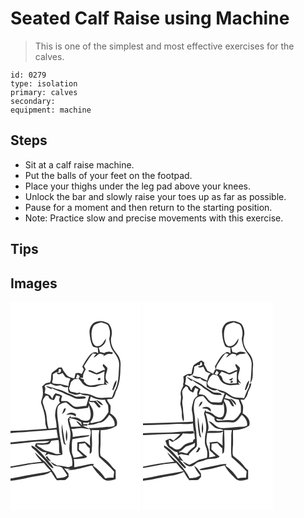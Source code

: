 # Seated Calf Raise using Machine
> This is one of the simplest and most effective exercises for the calves.

``` 
id: 0279 
type: isolation 
primary: calves 
secondary:  
equipment: machine 
``` 

## Steps

 - Sit at a calf raise machine.
 - Put the balls of your feet on the footpad.
 - Place your thighs under the leg pad above your knees.
 - Unlock the bar and slowly raise your toes up as far as possible.
 - Pause for a moment and then return to the starting position.
 - Note: Practice slow and precise movements with this exercise.

## Tips


## Images

<svg width="208" height="250pt" viewBox="0 0 156 250" xmlns="http://www.w3.org/2000/svg">
  <g fill="#FFF">
    <path d="M0 0h156v250H0v-35.53c11.8-.96 23.2-4.55 34.91-6.19 4.51-.9 9.59-1.4 13.09-4.71.33.2.99.61 1.32.81 1.82 3.36 3.88 6.6 6.35 9.53 2.8-.19 5.62-.11 8.43-.19 2.61.26 3.93-2.43 5.63-3.93-.07-1.33-.12-2.66-.15-3.99-1.59-2.18-3.38-4.21-5.23-6.17 2.51.32 5.02.57 7.54.77l-3.64 1.32c10.25.24 19.87-3.5 29.75-5.57 2.96 5.97 7.78 10.69 12.44 15.34 4.07 4.37 10.86 3 15.77.97-.07-3.5-.02-7.01-.02-10.51-2.39-2.02-4.54-4.31-6.32-6.89-3.04-4.32-7.59-7.16-11.62-10.44-1.05-2.67-.63-5.74-.59-8.57.83-7.44.15-14.93.46-22.39 6.79.08 13.55-1.48 19.25-5.25 2.25-6.25-2.51-11.95-7.76-14.68.26-3.19.85-6.43.37-9.63-1.45-2.44-3.5-4.53-4.32-7.32 2.17-.25 4.39-.22 6.52-.73 2.71-2.09 3.17-5.77 4.28-8.8 4.66-8.6 5.31-18.73 5.44-28.34.28-3.72.48-7.55-1.02-11.06-1.27-4.25-4.81-7.12-6.96-10.86-2.95-4.72-4.35-10.69-2.71-16.12 1.19-5.05-.04-10.69-3.29-14.74-4.01-2.57-9.15-4.06-13.87-2.6-6.25.81-9.65 7.76-9.17 13.54.36 5.07 1.16 10.23 3.21 14.91.99 2.73 4.38 2.35 6.64 3.01.17 2.21.29 4.41.41 6.61-3.66-3.23-8.18-.22-10.68 2.92-3.31 4.03-5.87 8.62-8.34 13.19.67 1.12 1.33 2.23 1.99 3.36-.9 1.78-1.77 3.56-2.64 5.35-2.32-1.25-4.92-1.69-7.42-.72-.45 2.01-.93 4.02-1.45 6.02-1.65-.36-3.25-.85-4.86-1.35-4-.88-5.72-4.75-8.12-7.61-.65-1.43-1.36-2.82-2.14-4.18-1.37.05-2.73.1-4.1.16-2.09 2.51-5.07 3.96-7.5 6.07-2.17 3.46-.21 8.04-2.38 11.5-1.67.48-3.43.58-5.09 1.11-1.63 1.08-2.93 2.56-4.36 3.87.97 4.77 1.48 9.91-.32 14.56-.54 1.95-1.5 4.01-.73 6.05 2.47 7.14 4.86 14.52 4.75 22.17-.02 2.76.96 5.36 1.9 7.92-14.55.89-29.07 2.55-43.65 2.62V0z"/>
    <path d="M99.26 29.26c2.2-3.11 6.3-3.76 9.71-4.81 2.75 1.33 6.55 1.28 8.38 4.05 2.33 4.84 2.63 10.41 1.14 15.54.67 5.09 1.5 10.53 4.73 14.75 3.56 4.77 7.14 9.96 7.27 16.15-.86 9.76-.27 19.98-4.21 29.17-2.22 3.25-2.92 7.18-4.68 10.63-6.81-.54-14.03 1.83-20.48-1.21-3.84-1.77-7.82-3.58-12.14-3.57-2.1-.24-4.51.19-6.24-1.34-.64.15-1.94.46-2.58.61-2.5-.71-5.05-1.17-7.6-1.61-1.35-.62-1.62-2.33-2.42-3.47.92-2.63 1.62-5.34 2.31-8.04 1.22-1.26 2.65-2.3 3.93-3.5 1.77-.09 3.55-.2 5.32-.37 3.3 2.42 4.67 6.97 8.72 8.41 4.17 1.37 8.81 2.14 13.06.57 4.11-1.45 8.37-2.36 12.74-1.81-.9-1.07-1.75-2.17-2.57-3.31 1.47.6 2.91 1.25 4.38 1.85-1.6-2.51-4.37-4.69-3.87-8-.26-3.82 2.55-7.15 2.02-10.98-1.23-1.79-2.96-3.15-4.54-4.62-3.27 3.04 3.23 4.78 1.18 7.37-.41.01-1.24.05-1.66.07-2.55 1.45-5.27 2.58-8.05 3.56-2.91-1.72-5.87-3.64-9.38-3.69v1.58c3.33 1.24 6.57 2.75 9.97 3.82 3.22-.91 6.15-2.49 9.08-4.06.02 2.66-.42 5.31-.3 7.98-.08 2.53.73 5.28-.68 7.58-6.1-1.02-11.88 2.61-17.94 1.1-2.46-.24-3.93-2.52-5.65-4.02-.03-.65-.1-1.94-.13-2.58-1.63-.59-3.25-1.22-4.83-1.91 1.27-.31 2.58-.29 3.88-.21-.48-3.68 1.04-7.03 3.13-9.95-.73-1.38-1.43-2.77-2.13-4.17 3.65-4.99 6.46-10.57 10.68-15.12 1.4.21 2.8.4 4.21.58-1.34 1.28-2.43 2.77-3.15 4.47 2.3-1.26 4.21-3.08 6.36-4.55 1.95-.55 3.9.7 5.82 1.01-.17.49-.49 1.45-.65 1.93 2.33-1.27 4.59-3.5 7.46-2.86 1.47.14 4.07.64 3.84-1.67-3.36-1.4-7.21-1.63-10.23.67-1.71-.47-3.42-.9-5.14-1.26a72.69 72.69 0 0 0-1.44-5.25c4.59-1.55 9.18-5.62 8.47-10.92-2.34 3.62-4.34 8.71-9.31 9.08-4.24.99-6.31-3.54-7.09-6.9-1.13-5.51-1.31-11.64 1.3-16.77m7 61.94c-2.15.13-1.84 3.54.39 2.54 2.08-.24 1.86-3.41-.39-2.54m16.37 12.57c-.77.98.06 1.72.64 2.44 1.76-3.89 4.18-7.78 4.06-12.18-2.92 2.41-3.44 6.39-4.7 9.74zM58.09 80.38c.64.07 1.92.22 2.56.29l-.15 2.9c-.4.38-1.22 1.12-1.62 1.49-.79-.18-2.37-.53-3.16-.71.05 4.2 4.72 1.7 6.74.69 1.08 1.51 2.03 3.11 3.15 4.59 1.49 1.91 5.14.82 6.21 3.03-1.52 2.48-1.96 5.35-2.2 8.2-3.57-.8-7.09-1.8-10.65-2.64-2.74.37-5.46-.1-8.17-.49-.33-.63-.64-1.27-.94-1.9 1.43-2.84.88-6.05.85-9.09 2.11-1.22 4.18-2.81 6.76-2.71.2-1.22.41-2.43.62-3.65z"/>
    <path d="M80.07 87.09c1.18.66 2.98.96 2.9 2.69-.32.55-.98 1.65-1.3 2.2-1.05-.13-2.09-.24-3.13-.36.53-1.5 1.04-3.02 1.53-4.53zM47.89 97.84c2.03.95 4.03 2.03 6.22 2.57 1.99.19 3.94-.48 5.93-.54 2.79 1.25 5.98 3.61 9.08 1.94-.34 2.37-.03 4.73.8 6.97 2.38.71 4.65 1.74 7.05 2.4 2.38.83 4.74-.48 7.01-1.07 3 2.34 6.87 1.89 10.4 2.51-1.12 4.03-2.31 8.03-3.45 12.06-5.23-.38-10.89 2.82-15.72-.06-2.52-1.74-4.5-4.22-7.29-5.56-2.33-.32-4.69-.03-7.02-.14-.33-2.15.54-4.18 1.11-6.21-2.31-1.86-5.24-2.61-8.06-3.29-1.91 1.85-3.03 4.23-3.79 6.74-1.14-1.56-1.86-3.61-3.55-4.68-1.87-.68-3.82-1.13-5.65-1.95.35-1.89.62-3.8.95-5.69-.33-1.01-.66-2.01-.99-3.02 1.72-2.28 4.89-1.29 6.97-2.98m-5.37 3.09c1.78 2.14 4.67 2.64 7 3.94l-.25-1.78c4.11 2.6 8.85 3.75 13.28 5.61 3.93 2.66 8.69 3.52 12.8 5.82 4.35 2.77 9.67 1.57 14.47 1.16l.48-1.59c-4.26-2.29-9.27 1-13.53-1.3-3.86-1.81-7.99-3-11.71-5.09-4.39-2.61-9.65-2.9-14.27-4.98-2.86-.12-5.41-1.64-8.27-1.79z"/>
    <path d="M52.26 117.49c.94-1.76 1.68-3.61 2.5-5.42 1.56.42 3.13.83 4.71 1.21-.85 2.43-2.12 5.47.17 7.55-5.41 3.5-5.89 10.34-6.12 16.15.94 4.59 1.84 9.2 1.79 13.91-3.18.38-6.35.75-9.53 1.11-2.96-7.73-1.29-16.49-4.9-23.97-.52-2.75-1.83-5.29-2.27-8.05-.07-3.16 2.17-5.5 4.01-7.78.73.17 2.18.52 2.9.7.61 3.22 3.59 4.93 6.74 4.59zM96.32 113.53c5.07 3.11 11.22 4.35 17.11 3.59.56 2.22 1.95 4 3.2 5.86 1.09 2.83.78 5.96.86 8.93-2.68 4.42-5.75 9.2-10.67 11.33-3.15.78-6.36 1.27-9.52 2.03-.61-.32-1.21-.65-1.81-.98 2.6-2.84 4.34-6.39 3.88-10.33.48-5.56-4.01-9.56-5.6-14.45 2.06.69 4.22.97 6.39.72 2.1 1.74 3.36 4.24 5.35 6.08.95.16 2.25.54 2.65-.67-1.53-2.73-4.01-4.71-5.88-7.18-2.43.22-4.88.33-7.3-.03.45-1.63.9-3.26 1.34-4.9m6.33 4.31c2.5 2.06 4.63 6.2 8.3 5.9-1.76-3.06-4.73-5.42-8.3-5.9z"/>
    <path d="M56.55 126.56c1.56-4.13 5.97-5.42 9.88-6.15 4.52 2.74 7.76 7.82 13.48 8.19 4.42-.32 8.8-1.09 13.19-1.61.2-.75.59-2.25.79-3 1.81 5.05 3.38 10.71 1.59 15.98-.74 2.21-3.43 2.85-5.5 2.55-2.65.04-5.21-.75-7.29-2.4-2.97-2.21-6.89-1.92-10.37-1.59-.02-.49-.07-1.47-.1-1.96-1.14 1.25-2.27 2.49-3.45 3.7-.06 5.43 2.54 10.38 3.03 15.72 1.04 8.49-2.98 17.09-.3 25.47 2.04 4.77 3.35 9.97 2.46 15.18-2.19.63-4.41 2.11-6.75 1.22-3.67-1.03-7.45-1.44-11.24-1.74-2.83-1.35-5.39-3.22-8.24-4.54 1.5 1.72 2.98 3.58 4.98 4.75 2.98 1.19 6.52.64 9.22 2.54 2.33 2.86 4.21 6.07 6.24 9.15-3.22 3.34-8.05 3.04-12.28 3.49-3.36-7.34-8.76-13.37-14.01-19.38-4.53-3.58-8.36-7.91-12.65-11.75 1.78 4.4 5.15 7.78 8.34 11.17-12.63 1.14-25.08 3.69-37.57 5.91v-26.78c15.69-.93 31.22-4.23 46.98-3.73-4.62 3.87-11.09 2.05-16.59 2.83-.38 1.07-.76 2.15-1.13 3.22 4.24 3.06 8.28 8.24 14.08 7.3-.71 1.41-1.4 2.82-2.01 4.29 1.4-.75 2.77-1.55 4.15-2.34 5.37 1.94 11.29 2.53 16.85 1.02-.21-10.53-3.52-20.7-4.18-31.19-.69-8.49-3.19-17-1.6-25.52m7.7 1.43c-.75 2.11-1.6 4.19-2.34 6.32 2.56-1.49 4.42-3.96 4.28-7.03-.48.17-1.46.53-1.94.71m2.55 7.46c3.98-.61 8.17-.78 11.45 1.99.11-.94.23-1.88.35-2.81-3.46-3.03-8.7-2.37-11.8.82m-5.18 10.99c-.83 7.55.43 15.19 2.01 22.58.23 1.53 1.83 2.11 3.01 2.79-.43-1.04-.91-2.06-1.38-3.07-1.23-7.43-2.41-14.87-3.64-22.3m5.31 6.48c-.06 4.7-1.54 9.72.48 14.19 1.17-4.67 1.12-9.62-.48-14.19m-41.64 19.19c-.26 1.33-.08 2.72 1.29 3.36 3.89 2.71 6.66 6.62 10.24 9.69 4.61 4.2 7.78 9.82 12.63 13.72l2.27.7c-1.42-3.86-4.74-6.5-7.09-9.77-6.1-6.25-11.09-14-19.34-17.7m16.87 13.62c1.6 2.31 3.05 5.14 6.29 5.39-1.42-2.04-3-3.94-4.5-5.9l1.68-.65c-1.17.34-2.34.7-3.47 1.16z"/>
    <path d="M118.54 135.42c3.95 3.08 7.37 7.79 6.24 13.07-3.89 1.89-8.24.84-12.35 1.67-6.28.52-12.56 1.31-18.87 1.03 4.15 2.42 2.62 7.1 2.11 10.9-.73 3.44-.1 6.93-.11 10.39a36.208 36.208 0 0 0-6.39-4.96c-2.96.23-5.93.42-8.88.84-.01 3.31-.44 6.62-.08 9.92 2.56 1.98 4.67 4.45 7.03 6.65-3.87.58-7.59 1.93-11.51 2.09-.68-2.69-2.21-5.2-2.09-8.05.1-4.76-.34-9.58.64-14.27 6.37-1.33 12.91-1.92 19.22-3.4.4-.38 1.18-1.13 1.57-1.51-6.83.3-13.65 1.23-20.43 2.15.32-3.26-.35-6.46-1.6-9.46 4.33-.42 8.63-1.24 12.98-1.22 2.95.38 5.82 1.29 8.82 1.37-2.19-2.15-5.63-2.14-7.87-4.31 1.69-.07 3.39-.08 5.09-.02.16-.49.47-1.46.63-1.94-1.72.15-3.44.27-5.16.33-.11-.49-.34-1.48-.45-1.97 2.51-.14 5.32.73 7.56-.76.55 1.65-1.46 2.23-1.59 3.74 4.43-.22 8.8-.83 12.83-2.74 6.02.03 9.55-5.18 12.66-9.54z"/>
    <path d="M70.01 139.4c5.11.68 10.15 1.99 14.59 4.68.32 1.47.76 2.91 1.3 4.3-1.82-2.39-3.94-4.7-6.99-5.46 1.62 2.47 3.69 4.59 5.89 6.54-4 .04-8 .16-11.99.33-.72-2.82-1.53-5.61-2.49-8.35l1.66.08c-.49-.53-1.48-1.59-1.97-2.12zM15.99 156.13c13.1-.97 26.19-2.21 39.29-3.14.54 3.35 1.1 6.69 1.67 10.04-18.92 2.54-38.01 3.08-56.95 5.45v-11.19c5.3-.78 10.65-.99 15.99-1.16zM97.39 153.52c3.1.17 6.21.22 9.33.15-1.67 6.35-.32 12.97-1.09 19.42.04 4.29-.22 8.72.73 12.9 6.06 5.79 12.49 11.23 18.02 17.57-.3 2.46-.54 4.94-.81 7.42-3.3-.35-6.6-.06-9.82.71-3.81-5.82-8.6-11.2-14.49-14.95.19-.75.37-1.51.52-2.28-2.01-.29-4.06-.2-6.03.3-5.7 1.36-11.49 2.36-17.22 3.57.02-3.28.01-6.56-.5-9.8 4.79-.25 9.68-.2 14.32-1.57.63-.48 1.06-1.18 1.58-1.77-3.74-2.2-6.63-5.46-9.88-8.27.09-2.3.2-4.59.28-6.88 2.38-.18 4.77-.41 7.14-.79 1.53 2.3 3.09 4.68 5.58 6.04.2 2.21.12 4.42-.18 6.62 3.11-.25 2.53-3.71 2.7-5.91.8-7.49-.23-14.99-.18-22.48zM49.13 166.47c2.82-.36 5.67-.43 8.49-.83 1.27 5.18.2 10.5 1.02 15.73.57.09 1.7.28 2.27.37-2.5.57-5.24 1.24-7.69.09-5.08-2.54-11.39-2.33-15.81-6.2-1.3-1.05-2.82-1.75-4.34-2.38-.41-.56-1.22-1.69-1.63-2.26 5.04.47 10.18.63 15.11-.71 1.01-1.16 1.63-2.6 2.58-3.81zM14.84 196.54c8.26-1.87 16.71-2.92 25.16-3.39 2.5 3.36 5.16 6.64 8.42 9.3-1.75.74-3.54 1.38-5.41 1.73-10.38 1.92-20.9 3.12-31.19 5.54-3.89.85-7.82 1.53-11.75 2.21l-.07-.87v-11.84c4.86-1.34 9.93-1.61 14.84-2.68z"/>
  </g>
  <g fill="#333">
    <path d="M104.05 23.53c4.72-1.46 9.86.03 13.87 2.6 3.25 4.05 4.48 9.69 3.29 14.74-1.64 5.43-.24 11.4 2.71 16.12 2.15 3.74 5.69 6.61 6.96 10.86 1.5 3.51 1.3 7.34 1.02 11.06-.13 9.61-.78 19.74-5.44 28.34-1.11 3.03-1.57 6.71-4.28 8.8-2.13.51-4.35.48-6.52.73.82 2.79 2.87 4.88 4.32 7.32.48 3.2-.11 6.44-.37 9.63 5.25 2.73 10.01 8.43 7.76 14.68-5.7 3.77-12.46 5.33-19.25 5.25-.31 7.46.37 14.95-.46 22.39-.04 2.83-.46 5.9.59 8.57 4.03 3.28 8.58 6.12 11.62 10.44 1.78 2.58 3.93 4.87 6.32 6.89 0 3.5-.05 7.01.02 10.51-4.91 2.03-11.7 3.4-15.77-.97-4.66-4.65-9.48-9.37-12.44-15.34-9.88 2.07-19.5 5.81-29.75 5.57l3.64-1.32c-2.52-.2-5.03-.45-7.54-.77 1.85 1.96 3.64 3.99 5.23 6.17.03 1.33.08 2.66.15 3.99-1.7 1.5-3.02 4.19-5.63 3.93-2.81.08-5.63 0-8.43.19-2.47-2.93-4.53-6.17-6.35-9.53-.33-.2-.99-.61-1.32-.81-3.5 3.31-8.58 3.81-13.09 4.71-11.71 1.64-23.11 5.23-34.91 6.19v-3.41l.07.87c3.93-.68 7.86-1.36 11.75-2.21 10.29-2.42 20.81-3.62 31.19-5.54 1.87-.35 3.66-.99 5.41-1.73-3.26-2.66-5.92-5.94-8.42-9.3-8.45.47-16.9 1.52-25.16 3.39-4.91 1.07-9.98 1.34-14.84 2.68v-1.76c12.49-2.22 24.94-4.77 37.57-5.91-3.19-3.39-6.56-6.77-8.34-11.17 4.29 3.84 8.12 8.17 12.65 11.75 5.25 6.01 10.65 12.04 14.01 19.38 4.23-.45 9.06-.15 12.28-3.49-2.03-3.08-3.91-6.29-6.24-9.15-2.7-1.9-6.24-1.35-9.22-2.54-2-1.17-3.48-3.03-4.98-4.75 2.85 1.32 5.41 3.19 8.24 4.54 3.79.3 7.57.71 11.24 1.74 2.34.89 4.56-.59 6.75-1.22.89-5.21-.42-10.41-2.46-15.18-2.68-8.38 1.34-16.98.3-25.47-.49-5.34-3.09-10.29-3.03-15.72 1.18-1.21 2.31-2.45 3.45-3.7.03.49.08 1.47.1 1.96 3.48-.33 7.4-.62 10.37 1.59 2.08 1.65 4.64 2.44 7.29 2.4 2.07.3 4.76-.34 5.5-2.55 1.79-5.27.22-10.93-1.59-15.98-.2.75-.59 2.25-.79 3-4.39.52-8.77 1.29-13.19 1.61-5.72-.37-8.96-5.45-13.48-8.19-3.91.73-8.32 2.02-9.88 6.15-1.59 8.52.91 17.03 1.6 25.52.66 10.49 3.97 20.66 4.18 31.19-5.56 1.51-11.48.92-16.85-1.02-1.38.79-2.75 1.59-4.15 2.34.61-1.47 1.3-2.88 2.01-4.29-5.8.94-9.84-4.24-14.08-7.3.37-1.07.75-2.15 1.13-3.22 5.5-.78 11.97 1.04 16.59-2.83-15.76-.5-31.29 2.8-46.98 3.73v-2.2c18.94-2.37 38.03-2.91 56.95-5.45-.57-3.35-1.13-6.69-1.67-10.04-13.1.93-26.19 2.17-39.29 3.14-5.34.17-10.69.38-15.99 1.16v-2.68c14.58-.07 29.1-1.73 43.65-2.62-.94-2.56-1.92-5.16-1.9-7.92.11-7.65-2.28-15.03-4.75-22.17-.77-2.04.19-4.1.73-6.05 1.8-4.65 1.29-9.79.32-14.56 1.43-1.31 2.73-2.79 4.36-3.87 1.66-.53 3.42-.63 5.09-1.11 2.17-3.46.21-8.04 2.38-11.5 2.43-2.11 5.41-3.56 7.5-6.07 1.37-.06 2.73-.11 4.1-.16.78 1.36 1.49 2.75 2.14 4.18 2.4 2.86 4.12 6.73 8.12 7.61 1.61.5 3.21.99 4.86 1.35.52-2 1-4.01 1.45-6.02 2.5-.97 5.1-.53 7.42.72.87-1.79 1.74-3.57 2.64-5.35-.66-1.13-1.32-2.24-1.99-3.36 2.47-4.57 5.03-9.16 8.34-13.19 2.5-3.14 7.02-6.15 10.68-2.92-.12-2.2-.24-4.4-.41-6.61-2.26-.66-5.65-.28-6.64-3.01-2.05-4.68-2.85-9.84-3.21-14.91-.48-5.78 2.92-12.73 9.17-13.54m-4.79 5.73c-2.61 5.13-2.43 11.26-1.3 16.77.78 3.36 2.85 7.89 7.09 6.9 4.97-.37 6.97-5.46 9.31-9.08.71 5.3-3.88 9.37-8.47 10.92a72.69 72.69 0 0 1 1.44 5.25c1.72.36 3.43.79 5.14 1.26 3.02-2.3 6.87-2.07 10.23-.67.23 2.31-2.37 1.81-3.84 1.67-2.87-.64-5.13 1.59-7.46 2.86.16-.48.48-1.44.65-1.93-1.92-.31-3.87-1.56-5.82-1.01-2.15 1.47-4.06 3.29-6.36 4.55.72-1.7 1.81-3.19 3.15-4.47-1.41-.18-2.81-.37-4.21-.58-4.22 4.55-7.03 10.13-10.68 15.12.7 1.4 1.4 2.79 2.13 4.17-2.09 2.92-3.61 6.27-3.13 9.95-1.3-.08-2.61-.1-3.88.21 1.58.69 3.2 1.32 4.83 1.91.03.64.1 1.93.13 2.58 1.72 1.5 3.19 3.78 5.65 4.02 6.06 1.51 11.84-2.12 17.94-1.1 1.41-2.3.6-5.05.68-7.58-.12-2.67.32-5.32.3-7.98-2.93 1.57-5.86 3.15-9.08 4.06-3.4-1.07-6.64-2.58-9.97-3.82v-1.58c3.51.05 6.47 1.97 9.38 3.69 2.78-.98 5.5-2.11 8.05-3.56.42-.02 1.25-.06 1.66-.07 2.05-2.59-4.45-4.33-1.18-7.37 1.58 1.47 3.31 2.83 4.54 4.62.53 3.83-2.28 7.16-2.02 10.98-.5 3.31 2.27 5.49 3.87 8-1.47-.6-2.91-1.25-4.38-1.85.82 1.14 1.67 2.24 2.57 3.31-4.37-.55-8.63.36-12.74 1.81-4.25 1.57-8.89.8-13.06-.57-4.05-1.44-5.42-5.99-8.72-8.41-1.77.17-3.55.28-5.32.37-1.28 1.2-2.71 2.24-3.93 3.5-.69 2.7-1.39 5.41-2.31 8.04.8 1.14 1.07 2.85 2.42 3.47 2.55.44 5.1.9 7.6 1.61.64-.15 1.94-.46 2.58-.61 1.73 1.53 4.14 1.1 6.24 1.34 4.32-.01 8.3 1.8 12.14 3.57 6.45 3.04 13.67.67 20.48 1.21 1.76-3.45 2.46-7.38 4.68-10.63 3.94-9.19 3.35-19.41 4.21-29.17-.13-6.19-3.71-11.38-7.27-16.15-3.23-4.22-4.06-9.66-4.73-14.75 1.49-5.13 1.19-10.7-1.14-15.54-1.83-2.77-5.63-2.72-8.38-4.05-3.41 1.05-7.51 1.7-9.71 4.81M58.09 80.38c-.21 1.22-.42 2.43-.62 3.65-2.58-.1-4.65 1.49-6.76 2.71.03 3.04.58 6.25-.85 9.09.3.63.61 1.27.94 1.9 2.71.39 5.43.86 8.17.49 3.56.84 7.08 1.84 10.65 2.64.24-2.85.68-5.72 2.2-8.2-1.07-2.21-4.72-1.12-6.21-3.03-1.12-1.48-2.07-3.08-3.15-4.59-2.02 1.01-6.69 3.51-6.74-.69.79.18 2.37.53 3.16.71.4-.37 1.22-1.11 1.62-1.49l.15-2.9c-.64-.07-1.92-.22-2.56-.29m21.98 6.71c-.49 1.51-1 3.03-1.53 4.53 1.04.12 2.08.23 3.13.36.32-.55.98-1.65 1.3-2.2.08-1.73-1.72-2.03-2.9-2.69M47.89 97.84c-2.08 1.69-5.25.7-6.97 2.98.33 1.01.66 2.01.99 3.02-.33 1.89-.6 3.8-.95 5.69 1.83.82 3.78 1.27 5.65 1.95 1.69 1.07 2.41 3.12 3.55 4.68.76-2.51 1.88-4.89 3.79-6.74 2.82.68 5.75 1.43 8.06 3.29-.57 2.03-1.44 4.06-1.11 6.21 2.33.11 4.69-.18 7.02.14 2.79 1.34 4.77 3.82 7.29 5.56 4.83 2.88 10.49-.32 15.72.06 1.14-4.03 2.33-8.03 3.45-12.06-3.53-.62-7.4-.17-10.4-2.51-2.27.59-4.63 1.9-7.01 1.07-2.4-.66-4.67-1.69-7.05-2.4-.83-2.24-1.14-4.6-.8-6.97-3.1 1.67-6.29-.69-9.08-1.94-1.99.06-3.94.73-5.93.54-2.19-.54-4.19-1.62-6.22-2.57m4.37 19.65c-3.15.34-6.13-1.37-6.74-4.59-.72-.18-2.17-.53-2.9-.7-1.84 2.28-4.08 4.62-4.01 7.78.44 2.76 1.75 5.3 2.27 8.05 3.61 7.48 1.94 16.24 4.9 23.97 3.18-.36 6.35-.73 9.53-1.11.05-4.71-.85-9.32-1.79-13.91.23-5.81.71-12.65 6.12-16.15-2.29-2.08-1.02-5.12-.17-7.55-1.58-.38-3.15-.79-4.71-1.21-.82 1.81-1.56 3.66-2.5 5.42m44.06-3.96c-.44 1.64-.89 3.27-1.34 4.9 2.42.36 4.87.25 7.3.03 1.87 2.47 4.35 4.45 5.88 7.18-.4 1.21-1.7.83-2.65.67-1.99-1.84-3.25-4.34-5.35-6.08-2.17.25-4.33-.03-6.39-.72 1.59 4.89 6.08 8.89 5.6 14.45.46 3.94-1.28 7.49-3.88 10.33.6.33 1.2.66 1.81.98 3.16-.76 6.37-1.25 9.52-2.03 4.92-2.13 7.99-6.91 10.67-11.33-.08-2.97.23-6.1-.86-8.93-1.25-1.86-2.64-3.64-3.2-5.86-5.89.76-12.04-.48-17.11-3.59m22.22 21.89c-3.11 4.36-6.64 9.57-12.66 9.54-4.03 1.91-8.4 2.52-12.83 2.74.13-1.51 2.14-2.09 1.59-3.74-2.24 1.49-5.05.62-7.56.76.11.49.34 1.48.45 1.97 1.72-.06 3.44-.18 5.16-.33-.16.48-.47 1.45-.63 1.94-1.7-.06-3.4-.05-5.09.02 2.24 2.17 5.68 2.16 7.87 4.31-3-.08-5.87-.99-8.82-1.37-4.35-.02-8.65.8-12.98 1.22 1.25 3 1.92 6.2 1.6 9.46 6.78-.92 13.6-1.85 20.43-2.15-.39.38-1.17 1.13-1.57 1.51-6.31 1.48-12.85 2.07-19.22 3.4-.98 4.69-.54 9.51-.64 14.27-.12 2.85 1.41 5.36 2.09 8.05 3.92-.16 7.64-1.51 11.51-2.09-2.36-2.2-4.47-4.67-7.03-6.65-.36-3.3.07-6.61.08-9.92 2.95-.42 5.92-.61 8.88-.84 2.31 1.42 4.46 3.07 6.39 4.96.01-3.46-.62-6.95.11-10.39.51-3.8 2.04-8.48-2.11-10.9 6.31.28 12.59-.51 18.87-1.03 4.11-.83 8.46.22 12.35-1.67 1.13-5.28-2.29-9.99-6.24-13.07m-48.53 3.98c.49.53 1.48 1.59 1.97 2.12l-1.66-.08c.96 2.74 1.77 5.53 2.49 8.35 3.99-.17 7.99-.29 11.99-.33-2.2-1.95-4.27-4.07-5.89-6.54 3.05.76 5.17 3.07 6.99 5.46-.54-1.39-.98-2.83-1.3-4.3-4.44-2.69-9.48-4-14.59-4.68m27.38 14.12c-.05 7.49.98 14.99.18 22.48-.17 2.2.41 5.66-2.7 5.91.3-2.2.38-4.41.18-6.62-2.49-1.36-4.05-3.74-5.58-6.04-2.37.38-4.76.61-7.14.79-.08 2.29-.19 4.58-.28 6.88 3.25 2.81 6.14 6.07 9.88 8.27-.52.59-.95 1.29-1.58 1.77-4.64 1.37-9.53 1.32-14.32 1.57.51 3.24.52 6.52.5 9.8 5.73-1.21 11.52-2.21 17.22-3.57 1.97-.5 4.02-.59 6.03-.3-.15.77-.33 1.53-.52 2.28 5.89 3.75 10.68 9.13 14.49 14.95 3.22-.77 6.52-1.06 9.82-.71.27-2.48.51-4.96.81-7.42-5.53-6.34-11.96-11.78-18.02-17.57-.95-4.18-.69-8.61-.73-12.9.77-6.45-.58-13.07 1.09-19.42-3.12.07-6.23.02-9.33-.15m-48.26 12.95c-.95 1.21-1.57 2.65-2.58 3.81-4.93 1.34-10.07 1.18-15.11.71.41.57 1.22 1.7 1.63 2.26 1.52.63 3.04 1.33 4.34 2.38 4.42 3.87 10.73 3.66 15.81 6.2 2.45 1.15 5.19.48 7.69-.09-.57-.09-1.7-.28-2.27-.37-.82-5.23.25-10.55-1.02-15.73-2.82.4-5.67.47-8.49.83z"/>
    <path d="M106.26 91.2c2.25-.87 2.47 2.3.39 2.54-2.23 1-2.54-2.41-.39-2.54zM122.63 103.77c1.26-3.35 1.78-7.33 4.7-9.74.12 4.4-2.3 8.29-4.06 12.18-.58-.72-1.41-1.46-.64-2.44zM42.52 100.93c2.86.15 5.41 1.67 8.27 1.79 4.62 2.08 9.88 2.37 14.27 4.98 3.72 2.09 7.85 3.28 11.71 5.09 4.26 2.3 9.27-.99 13.53 1.3l-.48 1.59c-4.8.41-10.12 1.61-14.47-1.16-4.11-2.3-8.87-3.16-12.8-5.82-4.43-1.86-9.17-3.01-13.28-5.61l.25 1.78c-2.33-1.3-5.22-1.8-7-3.94zM102.65 117.84c3.57.48 6.54 2.84 8.3 5.9-3.67.3-5.8-3.84-8.3-5.9zM64.25 127.99c.48-.18 1.46-.54 1.94-.71.14 3.07-1.72 5.54-4.28 7.03.74-2.13 1.59-4.21 2.34-6.32zM66.8 135.45c3.1-3.19 8.34-3.85 11.8-.82-.12.93-.24 1.87-.35 2.81-3.28-2.77-7.47-2.6-11.45-1.99zM61.62 146.44c1.23 7.43 2.41 14.87 3.64 22.3.47 1.01.95 2.03 1.38 3.07-1.18-.68-2.78-1.26-3.01-2.79-1.58-7.39-2.84-15.03-2.01-22.58zM66.93 152.92c1.6 4.57 1.65 9.52.48 14.19-2.02-4.47-.54-9.49-.48-14.19zM25.29 172.11c8.25 3.7 13.24 11.45 19.34 17.7 2.35 3.27 5.67 5.91 7.09 9.77l-2.27-.7c-4.85-3.9-8.02-9.52-12.63-13.72-3.58-3.07-6.35-6.98-10.24-9.69-1.37-.64-1.55-2.03-1.29-3.36zM42.16 185.73c1.13-.46 2.3-.82 3.47-1.16l-1.68.65c1.5 1.96 3.08 3.86 4.5 5.9-3.24-.25-4.69-3.08-6.29-5.39z"/>
  </g>
</svg>

<svg width="208" height="250pt" viewBox="0 0 156 250" xmlns="http://www.w3.org/2000/svg">
  <g fill="#FFF">
    <path d="M0 0h156v250H0v-35.54c11.16-.88 21.94-4.22 32.98-5.88 5.59-.68 11.09-2.18 16.13-4.71 1.8 3.57 3.97 6.94 6.53 10.01 3.34-.27 6.71.06 10.05-.33 1.59-.96 2.74-2.48 4.05-3.76a175.7 175.7 0 0 1-.22-3.93c-2.29-3.48-4.64-7.08-8.24-9.33 1.84 4.18 4.29 8.08 7.35 11.47-3.64 2.94-8.28 3.32-12.77 3.52-3.32-7.37-8.77-13.38-14.03-19.38-4.49-3.61-8.33-7.93-12.61-11.77 1.78 4.44 5.22 7.81 8.43 11.23-12.67 1.11-25.18 3.54-37.65 5.97V159.8c14.95-.7 29.89-1.87 44.87-1.43-2.43 3.04-5.73 5.2-8.28 8.13-1.48-.86-2.75-2.59-4.61-2.49-1.83.55-3.45 1.59-5.15 2.44 1.24 3.12 2.09 6.78 5.06 8.77 2.97 2.03 5.7 4.95 9.53 5.1.25 1.18.46 2.38.63 3.58 1.24-.45 2.43-1.01 3.64-1.53 3.12.7 6.28 1.18 9.43 1.71.05-.47.16-1.4.22-1.87 2.36-2.64 5-4.98 7.72-7.24 2.4-1.9 1.59-5.35 1.55-8-.69-4.94-.19-9.96-1.18-14.86-1.21-6.03-.51-12.26-1.82-18.28-1.1-5.41-.83-11.15.88-16.39 1.86-3.75 6.02-4.44 9.81-4.48 3.53 3.78 6.16 9.07 11.68 10.24 3.83.38 7.69.33 11.53.37.32-.95.64-1.91.96-2.86.88 5.16 2.03 10.85-.23 15.8-2.34 3.71-7.36 1.61-10.16-.41-2.7-2.91-6.47-4.47-10.42-4.65-.19-.54-.56-1.62-.75-2.16-.82 1.99-2.11 4.08-1.27 6.3 1.64 6.66 3.17 13.66 1.75 20.51-.98 4.24-1.22 8.61-1.11 12.95.13 3.12 2.01 5.79 2.47 8.84.67 2.95.37 5.97.1 8.95-3.98 1.61-8.53 1.56-12.24 3.88-2.83 1.82-5.89 3.23-8.96 4.62-2.73-1.22-5.43-2.54-8.13-3.84 2.48 2.7 5.32 6.24 9.44 5.71 3.49.08 5.69-3.02 8.37-4.74 3.06-1.03 6.3-1.49 9.24-2.88 5.44-2.78 12.67.2 17.44-4.15-3.59-2.53-6.77-5.55-9.97-8.54.09-2.29.18-4.57.26-6.86 2.39-.2 4.77-.44 7.14-.75 1.6 2.33 3.42 4.53 5.66 6.27.06 2.24.1 4.49.2 6.73.8-1.1 2.2-1.91 2.1-3.46.91-8.42.09-16.87-.03-25.3 3.08.12 6.17.17 9.26.14-.41 2.39-.82 4.79-.76 7.23.2 8.43-.84 16.88.39 25.27 6.39 5.39 12.49 11.16 18.11 17.36-.27 2.45-.52 4.9-.77 7.35-3.3-.15-6.59.17-9.84.73-3.94-5.84-8.8-11.17-14.69-15.09.3-.51.91-1.53 1.21-2.04-2.41-.12-4.86-.16-7.22.44-7.18 1.71-14.5 2.78-21.64 4.66-1.4.4-3 .7-3.83 2.05 10.47.57 20.33-3.43 30.41-5.49 3.4 6.57 8.71 11.9 14.15 16.8 4.34 2.52 9.65 1.25 14.05-.46-.06-3.5-.01-7-.01-10.5-2.4-2.05-4.57-4.36-6.36-6.96-3.05-4.29-7.57-7.13-11.58-10.4-1.16-2.97-.63-6.4-.53-9.54.82-7.12-.04-14.29.4-21.42 6.83.05 13.65-1.5 19.35-5.36 1.99-6.28-2.65-11.83-7.88-14.6.26-3.11.92-6.28.29-9.39-.87-2.4-2.11-4.66-2.89-7.1 1.37.02 2.74.04 4.12.08 2.09-2.07 3.87-4.53 4.52-7.45.97-4.44 4.44-7.98 4.3-12.73-.54.33-1.63.99-2.18 1.33.09 3.85-2.38 6.96-3.77 10.36-.88 2.22-1.69 4.47-2.65 6.65-5.04-1.03-10.58-.08-15.18-2.81-3.2-1.69-5.88-4.34-9.36-5.5-3.03-1.02-6.13-1.8-9.11-2.98-4.01-1.12-9.65-1.7-10.55-6.69 1.56-3.97 2.81-8.36 6.9-10.49 2.4.53 5.61.41 6.79 3.05 1.69 3.7 4.06 7.56 8.27 8.67 5.45 2.68 11.4.05 17.12.62-.91-1.07-1.79-2.15-2.66-3.24 1.49.6 2.96 1.26 4.44 1.88-1.6-2.46-4.21-4.71-3.83-7.93-.14-3.82 2.36-7.2 2.02-11.03-1.28-1.89-3.13-3.29-4.83-4.78-1.85 2.94 2.66 4.97 1.48 7.46-.42.07-1.27.2-1.7.27-2.59 1.25-5.23 2.37-7.91 3.41-3.28-2.05-6.83-3.71-10.78-3.83-1.63-.62-3.35-1-5.09-1.13.7-2.16 1.16-4.47 2.55-6.33 3.01-4.08 5.36-8.64 8.88-12.35 1.38.17 2.75.32 4.13.47-1.15 1.51-2.27 3.05-3.29 4.65 2.35-1.37 4.41-3.18 6.74-4.59 1.91-.49 3.86.6 5.76.86-.22.54-.65 1.63-.87 2.17 1.6-1 3.17-2.1 4.93-2.82 2.54-.31 5.25.11 7.52-1.37-3.66-1.67-7.84-2.3-11.33.14-1.67-.43-3.34-.84-5.02-1.22-.45-1.73-.92-3.46-1.43-5.17 4.66-1.73 8.96-5.74 8.59-11.1-2.51 3.91-5.02 9.65-10.59 9.21-3.2.36-4.69-3.1-5.58-5.56-1.54-5.45-1.7-11.49.28-16.85 1.6-4.17 6.57-4.89 10.31-6.14 2.96 1.39 7.27 1.4 8.78 4.78 1.59 4.08 2.33 8.65 1.13 12.94-.77 2.69.19 5.37.72 8.01 1.31 8.99 10.59 14.51 10.87 23.88-.38 7.81-.58 15.63-1.74 23.38 4.31-5.44 2.52-12.93 3.23-19.34.9-6.03-.95-12.35-5.03-16.88-4.38-5.21-7.65-12.26-5.92-19.15 1.5-5.39.48-11.55-3.09-15.92-3.99-2.52-9.07-4.02-13.75-2.59-6.25.79-9.7 7.71-9.25 13.5.36 5.08 1.15 10.25 3.21 14.95.99 2.76 4.45 2.36 6.73 3.05.08 2.23.14 4.46.19 6.69-1.55-.57-3.11-2.47-4.9-1.36-7 3.03-9.86 10.74-13.73 16.75.32 1.58.61 3.16.88 4.75l-.79-.93c-.73 1.76-1.41 3.55-2.26 5.26-2.39-1.06-4.58-2.5-6.91-3.68-1.2-2.48-2.41-4.97-3.91-7.29.03-.64.1-1.92.13-2.55-1.18-.9-2.26-1.99-3.65-2.54-3.09 1.77-6.25 3.48-9.07 5.66-1.64 3.36-1.83 7.2-2.71 10.79-3.76-.92-6.98.77-9.75 3.15.59 2.88.85 5.88-.24 8.68.06.51.2 1.53.26 2.04-1.57 3.35-3.86 6.82-3.07 10.71.79 3.63-.05 7.24-.44 10.84.57 4.03 1.97 7.97 1.78 12.09-.12 3.24.16 6.59 2.11 9.31 1.11-4.82-.69-9.57-.68-14.39 0-3.89-1.65-7.74-.63-11.62 1.18-3.47-.87-6.95-.29-10.46.73-2.37 2.69-4.02 4.34-5.76.73.33 1.46.67 2.19 1 .61 3.47 3.45 5.42 6.64 6.34.89-1.82 1.67-3.7 2.34-5.62 1.26.66 2.53 1.31 3.79 1.95-1.02 2.4-1.88 4.93-.89 7.51-2.16 1.9-4.64 3.87-5.23 6.86-.96 4.17-2.55 8.47-1.35 12.78.9 3.85 1.02 7.8.94 11.73-19.96.98-39.94 1.38-59.91 2.05V0m122.16 105.65c1.12.19 1.81-.29 2.09-1.42 1.49-3.23 3.13-6.56 3.17-10.19-3.42 2.84-3.89 7.64-5.26 11.61m-55.35 20.23c2.28-1.52 4.21-3.6 4.58-6.44-3.2.39-3.54 4.02-4.58 6.44m3.97 1.6c2.03.31 4.07.55 6.12.77 1.46 1.14 2.98 2.21 4.53 3.24.83-5.98-7.07-7.04-10.65-4.01m-4.92 10.61c-.51 7.53.13 15.12 1.81 22.48.38 1.11 1.61 1.6 2.37 2.42-2.47-8.1-2.2-16.69-4.18-24.9m5.41 19.94c1.52-4.56.86-9.38.1-14.01-.61 4.61-1.56 9.48-.1 14.01m-46.08 13.83l.24 2.66c4.33 2.98 7.53 7.17 11.41 10.65 4.79 4.49 8.24 10.23 13.3 14.44.37-.27 1.11-.81 1.49-1.08-2.35-3.26-5.03-6.26-7.76-9.18 1.16.44 3.5 1.34 4.66 1.78-1.68-2.26-3.68-4.34-4.79-6.99-.35.69-.71 1.39-1.06 2.09.4.71 1.18 2.12 1.57 2.83-1.81-1.55-3.56-3.2-5.05-5.06-3.62-5.08-8.63-9.05-14.01-12.14m41.49 2.4c-.74 2.23-1.97 4.23-3.28 6.17.86-.14 1.71-.27 2.57-.39a56.01 56.01 0 0 0 2.87-4.44c-.72-.45-1.44-.89-2.16-1.34z"/>
    <path d="M66.33 75.32c2.69 2.07 1.64-2.32 3.54-3.27.93 1.08 1.25 2.3.96 3.68-1.36 1.33-3.4 1.17-5.09 1.76 2 1.93 4.53.9 6.7.16.84 1.78 1.5 3.67 2.55 5.35 1.74 1.59 4.21 1.96 6.36 2.71-3.23 1.77-3.68 5.54-4.19 8.8-2.99-1.65-6.14-2.98-9.21-4.48-3.1-.29-6.05-1.35-9.09-1.99 2.28 3.18 6.02 4.55 9.83 3.47 1.87 2.46 4.82 3.88 7.91 3.92-.51 2.18-.37 4.41-.01 6.6 3.83 2.35 8.02 5.65 12.7 3.28 2.06 2.77 5.62 3.16 8.66 4.19-1.05 3.65-2.58 7.14-3.76 10.74-3.76.82-7.8.16-11.65.04-3.94-1.41-5.46-5.71-8.6-8.13-2.16-1.18-4.7-1.11-7.07-1.51a34.84 34.84 0 0 1 2.24-6.05c-2.02-1.69-4.26-3.08-6.54-4.38-2.47 1.15-3.65 3.56-4.58 5.98-.96-1.71-1.46-3.76-2.93-5.13-1.48-.97-3.15-1.56-4.71-2.36.62-2.88 1.41-5.79 1.06-8.77.48-.49 1.42-1.46 1.89-1.95.88.29 1.75.58 2.62.88 1.32-.72 2.64-1.43 3.97-2.12 1.22-2.88 1.44-6.01 1.62-9.1 1.6-.78 3.21-1.54 4.82-2.32M52.64 90.04c1.17 2.06 3.38 3.09 5.17 4.52.64-.14 1.28-.26 1.93-.39 3.44 3.5 8.45 4.71 11.93 8.16 3.02 2.42 6.62 4 9.55 6.55 3.76 3.26 9.01 2.5 13.61 2.77-1.82-4.18-6.91-2.21-10.33-3.29-3.47-2.13-6.87-4.41-10.28-6.63-4.56-3.87-10.06-6.38-15.5-8.73-1.94-1.16-3.94-2.23-6.08-2.96zM88.36 82.3c.83.79 1.65 1.58 2.48 2.37-.48.76-1.42 2.27-1.9 3.03-.71-.34-2.14-1.02-2.85-1.36a320.5 320.5 0 0 0 2.27-4.04zM103.48 87.04c3.34-.69 6.23-2.69 9.29-3.87-.25 4.78-.25 9.6-.23 14.41-5.69.23-13.46 1.78-16.91-4.11-.55-2.68-1.39-5.23-4.31-6.07 1.02-1.31 2.04-2.63 3.04-3.95 3.05 1.19 6.03 2.51 9.12 3.59m-.64 6.31c.83.21 2.48.63 3.3.85.84-1.01 1.61-2.07 2.01-3.33-1.85.65-3.59 1.54-5.31 2.48m1.91 2.58c.16 1.84 3.96.75 3-.92-1.25-.58-2.25-.27-3 .92zM97.93 115.31c.65-1.48 1.29-2.95 1.92-4.42 4.27 3.52 9.54 5.87 15.1 6.23.45 2.23 1.48 4.26 2.29 6.37.44 2.77.19 5.61.24 8.42-1.98 3.62-4.49 7.03-7.9 9.42-1.64 1.23-3.7.42-5.55.49-4.66 0-9.3.73-13.96.47-1.32.1-1.76-1.37-2.51-2.13 2.79.19 5.53.91 8.31.96 5.97-5.85 5.85-15.6 1.31-22.24l.12-2.39c1.75.66 3.58 1.1 5.31 1.83 2.64 2.16 2.47 6.75 6.61 7.21-.51-3.35-2.66-5.98-4.35-8.79-2.33-.38-4.65-.83-6.94-1.43m6.66.39c2.15 2.91 4.3 5.86 6.98 8.32.55-4.12-3.69-6.93-6.98-8.32z"/>
    <path d="M74.92 133.11c4.21.78 7.74 3.2 10.98 5.86-.77 2.65 1.25 5.69 4.14 5.41 5.97-.2 11.95-.26 17.91.21 5.08-.54 7.7-5.62 10.61-9.19 3.94 3.09 7.35 7.8 6.23 13.09-1.23.44-2.48.83-3.74 1.16-9.25.01-18.43 2.16-27.69 1.47-6.01-.4-8.95-6.93-14.68-8.22 2 2.71 4.36 5.15 6.95 7.3 3.23 2.67 7.86 1.61 11.29 3.85-6.33 1.56-12.87.06-19.27 1.09 2.21-4.66.07-9.47-.57-14.2-.4-2.7-1.34-5.25-2.16-7.83zM41.09 146.27c6.25-.51 12.68 1.1 18.79-.84.44 3.58.94 7.15 1.12 10.75l1.14-1.83c-.15.55-.47 1.66-.62 2.22.34 2.48.59 4.97.83 7.47l-1.86 1.29c-.18.61-.53 1.82-.71 2.43-3.4 1.19-7.32 1.32-10.19 3.72-2.43 1.83-4.1 5.02-7.41 5.35-3.34 1.05-5.8-2.22-8.63-3.41-3.14-1.45-2.26-5.5-2.65-8.26 1.47.92 2.92 1.87 4.34 2.86 4.77-2.59 9.99-5.19 12.53-10.28 4.56.34 9.16.63 13.67-.33l-1.35-2.52c-8.72.28-17.44.63-26.1 1.69-11.33.36-22.67.3-33.99.83v-9.61c13.71-.03 27.39-.9 41.09-1.53zM77.07 157.21c5.63-.08 11.31.15 16.9-.7.5-.31 1.51-.93 2.02-1.24-.47 5.7-.87 11.41-.37 17.13a50.742 50.742 0 0 0-6.46-4.86c-3.36.21-6.73.45-10.02 1.18.31.24.93.74 1.24.99-.17 2.85-.52 5.72-.21 8.58 2.58 1.92 4.69 4.38 7.07 6.53-2.63.63-5.3 1.11-7.95 1.67.46-4.69-.05-9.49-2-13.81-2.29-4.89-.7-10.37-.22-15.47zM51.46 173.44c3.75-1.32 7.67-2.25 11.02-4.52-.47 1.66.31 4.04-1.48 5.09-3.13 2.09-5.82 4.71-8.03 7.75-3.33-.06-6.55-2.94-9.75-.98.28-.66.85-1.99 1.14-2.66l-.13 1.34c2.64-1.74 4.87-3.96 7.23-6.02zM0 199.21c13.26-2.38 26.47-5.45 39.98-6.09 2.67 3.57 5.59 6.93 8.81 10.01-12.91 2.46-25.99 4.03-38.8 7-3.32.67-6.66 1.21-9.98 1.84l-.01-.93v-11.83z"/>
  </g>
  <g fill="#333">
    <path d="M94.88 37.01c-.45-5.79 3-12.71 9.25-13.5 4.68-1.43 9.76.07 13.75 2.59 3.57 4.37 4.59 10.53 3.09 15.92-1.73 6.89 1.54 13.94 5.92 19.15 4.08 4.53 5.93 10.85 5.03 16.88-.71 6.41 1.08 13.9-3.23 19.34 1.16-7.75 1.36-15.57 1.74-23.38-.28-9.37-9.56-14.89-10.87-23.88-.53-2.64-1.49-5.32-.72-8.01 1.2-4.29.46-8.86-1.13-12.94-1.51-3.38-5.82-3.39-8.78-4.78-3.74 1.25-8.71 1.97-10.31 6.14-1.98 5.36-1.82 11.4-.28 16.85.89 2.46 2.38 5.92 5.58 5.56 5.57.44 8.08-5.3 10.59-9.21.37 5.36-3.93 9.37-8.59 11.1.51 1.71.98 3.44 1.43 5.17 1.68.38 3.35.79 5.02 1.22 3.49-2.44 7.67-1.81 11.33-.14-2.27 1.48-4.98 1.06-7.52 1.37-1.76.72-3.33 1.82-4.93 2.82.22-.54.65-1.63.87-2.17-1.9-.26-3.85-1.35-5.76-.86-2.33 1.41-4.39 3.22-6.74 4.59 1.02-1.6 2.14-3.14 3.29-4.65-1.38-.15-2.75-.3-4.13-.47-3.52 3.71-5.87 8.27-8.88 12.35-1.39 1.86-1.85 4.17-2.55 6.33 1.74.13 3.46.51 5.09 1.13 3.95.12 7.5 1.78 10.78 3.83 2.68-1.04 5.32-2.16 7.91-3.41.43-.07 1.28-.2 1.7-.27 1.18-2.49-3.33-4.52-1.48-7.46 1.7 1.49 3.55 2.89 4.83 4.78.34 3.83-2.16 7.21-2.02 11.03-.38 3.22 2.23 5.47 3.83 7.93-1.48-.62-2.95-1.28-4.44-1.88.87 1.09 1.75 2.17 2.66 3.24-5.72-.57-11.67 2.06-17.12-.62-4.21-1.11-6.58-4.97-8.27-8.67-1.18-2.64-4.39-2.52-6.79-3.05-4.09 2.13-5.34 6.52-6.9 10.49.9 4.99 6.54 5.57 10.55 6.69 2.98 1.18 6.08 1.96 9.11 2.98 3.48 1.16 6.16 3.81 9.36 5.5 4.6 2.73 10.14 1.78 15.18 2.81.96-2.18 1.77-4.43 2.65-6.65 1.39-3.4 3.86-6.51 3.77-10.36.55-.34 1.64-1 2.18-1.33.14 4.75-3.33 8.29-4.3 12.73-.65 2.92-2.43 5.38-4.52 7.45-1.38-.04-2.75-.06-4.12-.08.78 2.44 2.02 4.7 2.89 7.1.63 3.11-.03 6.28-.29 9.39 5.23 2.77 9.87 8.32 7.88 14.6-5.7 3.86-12.52 5.41-19.35 5.36-.44 7.13.42 14.3-.4 21.42-.1 3.14-.63 6.57.53 9.54 4.01 3.27 8.53 6.11 11.58 10.4 1.79 2.6 3.96 4.91 6.36 6.96 0 3.5-.05 7 .01 10.5-4.4 1.71-9.71 2.98-14.05.46-5.44-4.9-10.75-10.23-14.15-16.8-10.08 2.06-19.94 6.06-30.41 5.49.83-1.35 2.43-1.65 3.83-2.05 7.14-1.88 14.46-2.95 21.64-4.66 2.36-.6 4.81-.56 7.22-.44-.3.51-.91 1.53-1.21 2.04 5.89 3.92 10.75 9.25 14.69 15.09 3.25-.56 6.54-.88 9.84-.73.25-2.45.5-4.9.77-7.35-5.62-6.2-11.72-11.97-18.11-17.36-1.23-8.39-.19-16.84-.39-25.27-.06-2.44.35-4.84.76-7.23-3.09.03-6.18-.02-9.26-.14.12 8.43.94 16.88.03 25.3.1 1.55-1.3 2.36-2.1 3.46-.1-2.24-.14-4.49-.2-6.73-2.24-1.74-4.06-3.94-5.66-6.27-2.37.31-4.75.55-7.14.75-.08 2.29-.17 4.57-.26 6.86 3.2 2.99 6.38 6.01 9.97 8.54-4.77 4.35-12 1.37-17.44 4.15-2.94 1.39-6.18 1.85-9.24 2.88-2.68 1.72-4.88 4.82-8.37 4.74-4.12.53-6.96-3.01-9.44-5.71 2.7 1.3 5.4 2.62 8.13 3.84 3.07-1.39 6.13-2.8 8.96-4.62 3.71-2.32 8.26-2.27 12.24-3.88.27-2.98.57-6-.1-8.95-.46-3.05-2.34-5.72-2.47-8.84-.11-4.34.13-8.71 1.11-12.95 1.42-6.85-.11-13.85-1.75-20.51-.84-2.22.45-4.31 1.27-6.3.19.54.56 1.62.75 2.16 3.95.18 7.72 1.74 10.42 4.65 2.8 2.02 7.82 4.12 10.16.41 2.26-4.95 1.11-10.64.23-15.8-.32.95-.64 1.91-.96 2.86-3.84-.04-7.7.01-11.53-.37-5.52-1.17-8.15-6.46-11.68-10.24-3.79.04-7.95.73-9.81 4.48-1.71 5.24-1.98 10.98-.88 16.39 1.31 6.02.61 12.25 1.82 18.28.99 4.9.49 9.92 1.18 14.86.04 2.65.85 6.1-1.55 8-2.72 2.26-5.36 4.6-7.72 7.24-.06.47-.17 1.4-.22 1.87-3.15-.53-6.31-1.01-9.43-1.71-1.21.52-2.4 1.08-3.64 1.53-.17-1.2-.38-2.4-.63-3.58-3.83-.15-6.56-3.07-9.53-5.1-2.97-1.99-3.82-5.65-5.06-8.77 1.7-.85 3.32-1.89 5.15-2.44 1.86-.1 3.13 1.63 4.61 2.49 2.55-2.93 5.85-5.09 8.28-8.13-14.98-.44-29.92.73-44.87 1.43v-2.39c11.32-.53 22.66-.47 33.99-.83 8.66-1.06 17.38-1.41 26.1-1.69l1.35 2.52c-4.51.96-9.11.67-13.67.33-2.54 5.09-7.76 7.69-12.53 10.28-1.42-.99-2.87-1.94-4.34-2.86.39 2.76-.49 6.81 2.65 8.26 2.83 1.19 5.29 4.46 8.63 3.41 3.31-.33 4.98-3.52 7.41-5.35 2.87-2.4 6.79-2.53 10.19-3.72.18-.61.53-1.82.71-2.43l1.86-1.29c-.24-2.5-.49-4.99-.83-7.47.15-.56.47-1.67.62-2.22L61 156.18c-.18-3.6-.68-7.17-1.12-10.75-6.11 1.94-12.54.33-18.79.84-13.7.63-27.38 1.5-41.09 1.53v-2.05c19.97-.67 39.95-1.07 59.91-2.05.08-3.93-.04-7.88-.94-11.73-1.2-4.31.39-8.61 1.35-12.78.59-2.99 3.07-4.96 5.23-6.86-.99-2.58-.13-5.11.89-7.51-1.26-.64-2.53-1.29-3.79-1.95a51.19 51.19 0 0 1-2.34 5.62c-3.19-.92-6.03-2.87-6.64-6.34-.73-.33-1.46-.67-2.19-1-1.65 1.74-3.61 3.39-4.34 5.76-.58 3.51 1.47 6.99.29 10.46-1.02 3.88.63 7.73.63 11.62-.01 4.82 1.79 9.57.68 14.39-1.95-2.72-2.23-6.07-2.11-9.31.19-4.12-1.21-8.06-1.78-12.09.39-3.6 1.23-7.21.44-10.84-.79-3.89 1.5-7.36 3.07-10.71-.06-.51-.2-1.53-.26-2.04 1.09-2.8.83-5.8.24-8.68 2.77-2.38 5.99-4.07 9.75-3.15.88-3.59 1.07-7.43 2.71-10.79 2.82-2.18 5.98-3.89 9.07-5.66 1.39.55 2.47 1.64 3.65 2.54-.03.63-.1 1.91-.13 2.55 1.5 2.32 2.71 4.81 3.91 7.29 2.33 1.18 4.52 2.62 6.91 3.68.85-1.71 1.53-3.5 2.26-5.26l.79.93c-.27-1.59-.56-3.17-.88-4.75 3.87-6.01 6.73-13.72 13.73-16.75 1.79-1.11 3.35.79 4.9 1.36-.05-2.23-.11-4.46-.19-6.69-2.28-.69-5.74-.29-6.73-3.05-2.06-4.7-2.85-9.87-3.21-14.95M66.33 75.32c-1.61.78-3.22 1.54-4.82 2.32-.18 3.09-.4 6.22-1.62 9.1-1.33.69-2.65 1.4-3.97 2.12-.87-.3-1.74-.59-2.62-.88-.47.49-1.41 1.46-1.89 1.95.35 2.98-.44 5.89-1.06 8.77 1.56.8 3.23 1.39 4.71 2.36 1.47 1.37 1.97 3.42 2.93 5.13.93-2.42 2.11-4.83 4.58-5.98 2.28 1.3 4.52 2.69 6.54 4.38a34.84 34.84 0 0 0-2.24 6.05c2.37.4 4.91.33 7.07 1.51 3.14 2.42 4.66 6.72 8.6 8.13 3.85.12 7.89.78 11.65-.04 1.18-3.6 2.71-7.09 3.76-10.74-3.04-1.03-6.6-1.42-8.66-4.19-4.68 2.37-8.87-.93-12.7-3.28-.36-2.19-.5-4.42.01-6.6-3.09-.04-6.04-1.46-7.91-3.92-3.81 1.08-7.55-.29-9.83-3.47 3.04.64 5.99 1.7 9.09 1.99 3.07 1.5 6.22 2.83 9.21 4.48.51-3.26.96-7.03 4.19-8.8-2.15-.75-4.62-1.12-6.36-2.71-1.05-1.68-1.71-3.57-2.55-5.35-2.17.74-4.7 1.77-6.7-.16 1.69-.59 3.73-.43 5.09-1.76.29-1.38-.03-2.6-.96-3.68-1.9.95-.85 5.34-3.54 3.27m22.03 6.98c-.75 1.35-1.5 2.7-2.27 4.04.71.34 2.14 1.02 2.85 1.36.48-.76 1.42-2.27 1.9-3.03-.83-.79-1.65-1.58-2.48-2.37m15.12 4.74c-3.09-1.08-6.07-2.4-9.12-3.59-1 1.32-2.02 2.64-3.04 3.95 2.92.84 3.76 3.39 4.31 6.07 3.45 5.89 11.22 4.34 16.91 4.11-.02-4.81-.02-9.63.23-14.41-3.06 1.18-5.95 3.18-9.29 3.87m-5.55 28.27c2.29.6 4.61 1.05 6.94 1.43 1.69 2.81 3.84 5.44 4.35 8.79-4.14-.46-3.97-5.05-6.61-7.21-1.73-.73-3.56-1.17-5.31-1.83l-.12 2.39c4.54 6.64 4.66 16.39-1.31 22.24-2.78-.05-5.52-.77-8.31-.96.75.76 1.19 2.23 2.51 2.13 4.66.26 9.3-.47 13.96-.47 1.85-.07 3.91.74 5.55-.49 3.41-2.39 5.92-5.8 7.9-9.42-.05-2.81.2-5.65-.24-8.42-.81-2.11-1.84-4.14-2.29-6.37-5.56-.36-10.83-2.71-15.1-6.23-.63 1.47-1.27 2.94-1.92 4.42m-23.01 17.8c.82 2.58 1.76 5.13 2.16 7.83.64 4.73 2.78 9.54.57 14.2 6.4-1.03 12.94.47 19.27-1.09-3.43-2.24-8.06-1.18-11.29-3.85-2.59-2.15-4.95-4.59-6.95-7.3 5.73 1.29 8.67 7.82 14.68 8.22 9.26.69 18.44-1.46 27.69-1.47 1.26-.33 2.51-.72 3.74-1.16 1.12-5.29-2.29-10-6.23-13.09-2.91 3.57-5.53 8.65-10.61 9.19-5.96-.47-11.94-.41-17.91-.21-2.89.28-4.91-2.76-4.14-5.41-3.24-2.66-6.77-5.08-10.98-5.86m2.15 24.1c-.48 5.1-2.07 10.58.22 15.47 1.95 4.32 2.46 9.12 2 13.81 2.65-.56 5.32-1.04 7.95-1.67-2.38-2.15-4.49-4.61-7.07-6.53-.31-2.86.04-5.73.21-8.58-.31-.25-.93-.75-1.24-.99 3.29-.73 6.66-.97 10.02-1.18 2.28 1.44 4.43 3.07 6.46 4.86-.5-5.72-.1-11.43.37-17.13-.51.31-1.52.93-2.02 1.24-5.59.85-11.27.62-16.9.7m-25.61 16.23c-2.36 2.06-4.59 4.28-7.23 6.02l.13-1.34c-.29.67-.86 2-1.14 2.66 3.2-1.96 6.42.92 9.75.98 2.21-3.04 4.9-5.66 8.03-7.75 1.79-1.05 1.01-3.43 1.48-5.09-3.35 2.27-7.27 3.2-11.02 4.52z"/>
    <path d="M52.64 90.04c2.14.73 4.14 1.8 6.08 2.96 5.44 2.35 10.94 4.86 15.5 8.73 3.41 2.22 6.81 4.5 10.28 6.63 3.42 1.08 8.51-.89 10.33 3.29-4.6-.27-9.85.49-13.61-2.77-2.93-2.55-6.53-4.13-9.55-6.55-3.48-3.45-8.49-4.66-11.93-8.16-.65.13-1.29.25-1.93.39-1.79-1.43-4-2.46-5.17-4.52zM102.84 93.35c1.72-.94 3.46-1.83 5.31-2.48-.4 1.26-1.17 2.32-2.01 3.33-.82-.22-2.47-.64-3.3-.85zM104.75 95.93c.75-1.19 1.75-1.5 3-.92.96 1.67-2.84 2.76-3 .92zM122.16 105.65c1.37-3.97 1.84-8.77 5.26-11.61-.04 3.63-1.68 6.96-3.17 10.19-.28 1.13-.97 1.61-2.09 1.42zM104.59 115.7c3.29 1.39 7.53 4.2 6.98 8.32-2.68-2.46-4.83-5.41-6.98-8.32zM66.81 125.88c1.04-2.42 1.38-6.05 4.58-6.44-.37 2.84-2.3 4.92-4.58 6.44zM70.78 127.48c3.58-3.03 11.48-1.97 10.65 4.01-1.55-1.03-3.07-2.1-4.53-3.24-2.05-.22-4.09-.46-6.12-.77zM65.86 138.09c1.98 8.21 1.71 16.8 4.18 24.9-.76-.82-1.99-1.31-2.37-2.42-1.68-7.36-2.32-14.95-1.81-22.48zM71.27 158.03c-1.46-4.53-.51-9.4.1-14.01.76 4.63 1.42 9.45-.1 14.01zM25.19 171.86c5.38 3.09 10.39 7.06 14.01 12.14 1.49 1.86 3.24 3.51 5.05 5.06-.39-.71-1.17-2.12-1.57-2.83.35-.7.71-1.4 1.06-2.09 1.11 2.65 3.11 4.73 4.79 6.99-1.16-.44-3.5-1.34-4.66-1.78 2.73 2.92 5.41 5.92 7.76 9.18-.38.27-1.12.81-1.49 1.08-5.06-4.21-8.51-9.95-13.3-14.44-3.88-3.48-7.08-7.67-11.41-10.65l-.24-2.66zM66.68 174.26c.72.45 1.44.89 2.16 1.34-.88 1.53-1.85 3-2.87 4.44-.86.12-1.71.25-2.57.39 1.31-1.94 2.54-3.94 3.28-6.17z"/>
    <path d="M29.22 180.37c4.28 3.84 8.12 8.16 12.61 11.77 5.26 6 10.71 12.01 14.03 19.38 4.49-.2 9.13-.58 12.77-3.52-3.06-3.39-5.51-7.29-7.35-11.47 3.6 2.25 5.95 5.85 8.24 9.33.06 1.31.13 2.61.22 3.93-1.31 1.28-2.46 2.8-4.05 3.76-3.34.39-6.71.06-10.05.33-2.56-3.07-4.73-6.44-6.53-10.01-5.04 2.53-10.54 4.03-16.13 4.71-11.04 1.66-21.82 5-32.98 5.88v-3.42l.01.93c3.32-.63 6.66-1.17 9.98-1.84 12.81-2.97 25.89-4.54 38.8-7-3.22-3.08-6.14-6.44-8.81-10.01-13.51.64-26.72 3.71-39.98 6.09v-1.64c12.47-2.43 24.98-4.86 37.65-5.97-3.21-3.42-6.65-6.79-8.43-11.23z"/>
  </g>
</svg>
